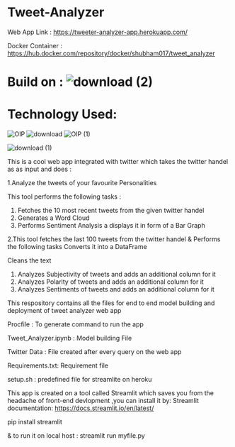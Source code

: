 # Tweet-Analyzer

Web App Link : https://tweeter-analyzer-app.herokuapp.com/

Docker Container : https://hub.docker.com/repository/docker/shubham017/tweet_analyzer

# Build on  :  ![download (2)](https://user-images.githubusercontent.com/61824566/85455199-4d61fa80-b5bb-11ea-93e1-f9468a0bd1c2.jpg)

# Technology Used:

![OIP](https://user-images.githubusercontent.com/61824566/85453962-0aebee00-b5ba-11ea-83a5-e0d80286f5ea.jpg)       ![download](https://user-images.githubusercontent.com/61824566/85454285-6322f000-b5ba-11ea-8223-7544d32bf409.jpg)       ![OIP (1)](https://user-images.githubusercontent.com/61824566/85454332-71710c00-b5ba-11ea-884f-22def7bdabfb.jpg)

![download (1)](https://user-images.githubusercontent.com/61824566/85454579-b2692080-b5ba-11ea-8deb-bf474a879c4a.jpg)




This is a cool web app integrated with twitter which takes the twitter handel as as input and does :

1.Analyze the tweets of your favourite Personalities

This tool performs the following tasks :
1. Fetches the 10 most recent tweets from the given twitter handel
2. Generates a Word Cloud
3. Performs Sentiment Analysis a displays it in form of a Bar Graph

2.This tool fetches the last 100 tweets from the twitter handel & Performs the following tasks
Converts it into a DataFrame

Cleans the text
1. Analyzes Subjectivity of tweets and adds an additional column for it
2. Analyzes Polarity of tweets and adds an additional column for it
3. Analyzes Sentiments of tweets and adds an additional column for it


This respository contains all the files for end to end model building and deployment of tweet analyzer web app

Procfile : To generate command to run the app

Tweet_Analyzer.ipynb : Model building File

Twitter Data : File created after every query on the web app

Requirements.txt: Requirement file

setup.sh : predefined file for streamlite on heroku

This app is created on a tool called Streamlit which saves you from the headache of front-end devlopment ,you can install it by:
Streamlit documentation: https://docs.streamlit.io/en/latest/

pip install streamlit

& to run it on local host : streamlit run myfile.py
